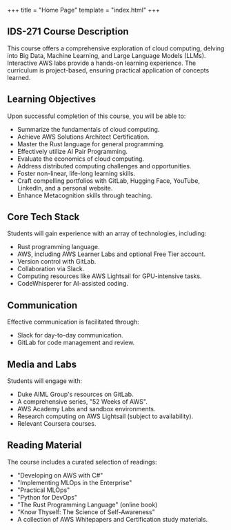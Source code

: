 +++
title = "Home Page"
template = "index.html"
+++

## IDS-271 Course Description

This course offers a comprehensive exploration of cloud computing, delving into Big Data, Machine Learning, and Large Language Models (LLMs). Interactive AWS labs provide a hands-on learning experience. The curriculum is project-based, ensuring practical application of concepts learned.

## Learning Objectives

Upon successful completion of this course, you will be able to:

- Summarize the fundamentals of cloud computing.
- Achieve AWS Solutions Architect Certification.
- Master the Rust language for general programming.
- Effectively utilize AI Pair Programming.
- Evaluate the economics of cloud computing.
- Address distributed computing challenges and opportunities.
- Foster non-linear, life-long learning skills.
- Craft compelling portfolios with GitLab, Hugging Face, YouTube, LinkedIn, and a personal website.
- Enhance Metacognition skills through teaching.

## Core Tech Stack

Students will gain experience with an array of technologies, including:

- Rust programming language.
- AWS, including AWS Learner Labs and optional Free Tier account.
- Version control with GitLab.
- Collaboration via Slack.
- Computing resources like AWS Lightsail for GPU-intensive tasks.
- CodeWhisperer for AI-assisted coding.

## Communication

Effective communication is facilitated through:

- Slack for day-to-day communication.
- GitLab for code management and review.

## Media and Labs

Students will engage with:

- Duke AIML Group's resources on GitLab.
- A comprehensive series, "52 Weeks of AWS".
- AWS Academy Labs and sandbox environments.
- Research computing on AWS Lightsail (subject to availability).
- Relevant Coursera courses.

## Reading Material

The course includes a curated selection of readings:

- "Developing on AWS with C#"
- "Implementing MLOps in the Enterprise"
- "Practical MLOps"
- "Python for DevOps"
- "The Rust Programming Language" (online book)
- "Know Thyself: The Science of Self-Awareness"
- A collection of AWS Whitepapers and Certification study materials.
